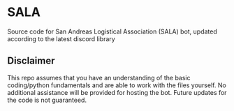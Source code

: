 # SALA
Source code for San Andreas Logistical Association (SALA) bot, updated according to the latest discord library

## Disclaimer
This repo assumes that you have an understanding of the basic coding/python fundamentals and are able to work with the files yourself. No additional assistance will be provided for hosting the bot. Future updates for the code is not guaranteed.
